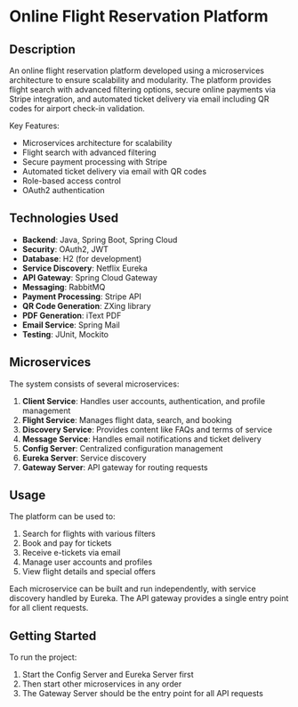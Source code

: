 
# Online Flight Reservation Platform

## Description
An online flight reservation platform developed using a microservices architecture to ensure scalability and modularity. The platform provides flight search with advanced filtering options, secure online payments via Stripe integration, and automated ticket delivery via email including QR codes for airport check-in validation.

Key Features:
- Microservices architecture for scalability
- Flight search with advanced filtering
- Secure payment processing with Stripe
- Automated ticket delivery via email with QR codes
- Role-based access control
- OAuth2 authentication

## Technologies Used
- **Backend**: Java, Spring Boot, Spring Cloud
- **Security**: OAuth2, JWT
- **Database**: H2 (for development)
- **Service Discovery**: Netflix Eureka
- **API Gateway**: Spring Cloud Gateway
- **Messaging**: RabbitMQ
- **Payment Processing**: Stripe API
- **QR Code Generation**: ZXing library
- **PDF Generation**: iText PDF
- **Email Service**: Spring Mail
- **Testing**: JUnit, Mockito

## Microservices
The system consists of several microservices:
1. **Client Service**: Handles user accounts, authentication, and profile management
2. **Flight Service**: Manages flight data, search, and booking
3. **Discovery Service**: Provides content like FAQs and terms of service
4. **Message Service**: Handles email notifications and ticket delivery
5. **Config Server**: Centralized configuration management
6. **Eureka Server**: Service discovery
7. **Gateway Server**: API gateway for routing requests

## Usage
The platform can be used to:
1. Search for flights with various filters
2. Book and pay for tickets
3. Receive e-tickets via email
4. Manage user accounts and profiles
5. View flight details and special offers

Each microservice can be built and run independently, with service discovery handled by Eureka. The API gateway provides a single entry point for all client requests.

## Getting Started
To run the project:
1. Start the Config Server and Eureka Server first
2. Then start other microservices in any order
3. The Gateway Server should be the entry point for all API requests
